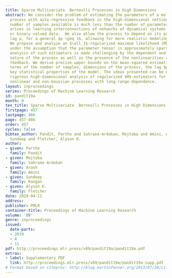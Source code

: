 ```yaml
---
title: Sparse Multivariate  Bernoulli Processes in High Dimensions
abstract: We consider the problem of estimating the parameters of a multivariate Bernoulli
  process with auto-regressive feedback in the high-dimensional setting where the
  number of samples available is much less than the number of parameters. This problem
  arises in learning interconnections of networks of dynamical systems with spiking
  or binary valued data.  We also allow the process to depend on its past up to a
  lag p, for a general $p \geq 1$, allowing for more realistic modeling in many applications.
  We propose and analyze an $\ell_1$-regularized maximum likelihood (ML) estimator
  under the assumption that the parameter tensor is approximately sparse. Rigorous
  analysis of such estimators is made challenging by the dependent and non-Gaussian
  nature of the process as well as the presence of the nonlinearities and multi-level
  feedback. We derive precise upper bounds on the mean-squared estimation error in
  terms of the number of samples, dimensions of the process, the lag $p$ and other
  key statistical properties of the model. The ideas presented can be used in the
  rigorous high-dimensional analysis of regularized $M$-estimators for other sparse
  nonlinear and non-Gaussian processes with long-range dependence.
layout: inproceedings
series: Proceedings of Machine Learning Research
id: pandit19a
month: 0
tex_title: Sparse Multivariate  Bernoulli Processes in High Dimensions
firstpage: 457
lastpage: 466
page: 457-466
order: 457
cycles: false
bibtex_author: Pandit, Parthe and Sahraee-Ardakan, Mojtaba and Amini, Arash and Rangan,
  Sundeep and Fletcher, Alyson K.
author:
- given: Parthe
  family: Pandit
- given: Mojtaba
  family: Sahraee-Ardakan
- given: Arash
  family: Amini
- given: Sundeep
  family: Rangan
- given: Alyson K.
  family: Fletcher
date: 2019-04-11
address: 
publisher: PMLR
container-title: Proceedings of Machine Learning Research
volume: '89'
genre: inproceedings
issued:
  date-parts:
  - 2019
  - 4
  - 11
pdf: http://proceedings.mlr.press/v89/pandit19a/pandit19a.pdf
extras:
- label: Supplementary PDF
  link: http://proceedings.mlr.press/v89/pandit19a/pandit19a-supp.pdf
# Format based on citeproc: http://blog.martinfenner.org/2013/07/30/citeproc-yaml-for-bibliographies/
---
```

